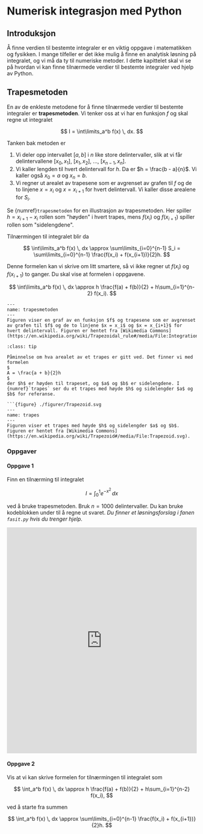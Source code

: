 # Numerisk integrasjon med Python

## Introduksjon
Å finne verdien til bestemte integraler er en viktig oppgave i matematikken og fysikken. I mange tilfeller er det ikke mulig å finne en analytisk løsning på integralet, og vi må da ty til numeriske metoder. I dette kapittelet skal vi se på hvordan vi kan finne tilnærmede verdier til bestemte integraler ved hjelp av Python. 


## Trapesmetoden
En av de enkleste metodene for å finne tilnærmede verdier til bestemte integraler er **trapesmetoden**. Vi tenker oss at vi har en funksjon $f$ og skal regne ut integralet

$$
I = \int\limits_a^b f(x) \, dx.
$$

Tanken bak metoden er 
1. Vi deler opp intervallet $[a, b]$ i $n$ like store delintervaller, slik at vi får delintervallene $[x_0, x_1]$, $[x_1, x_2]$, ..., $[x_{n-1}, x_n]$.
2. Vi kaller lengden til hvert delintervall for $h$. Da er $h = \frac{b - a}{n}$. Vi kaller også $x_0 = a$ og $x_n = b$. 
3. Vi regner ut arealet av trapesene som er avgrenset av grafen til $f$ og de to linjene $x = x_i$ og $x = x_{i+1}$ for hvert delintervall. Vi kaller disse arealene for $S_i$.

Se {numref}`trapesmetoden` for en illustrasjon av trapesmetoden. Her spiller $h = x_{i+1} - x_i$ rollen som "høyden" i hvert trapes, mens $f(x_i)$ og $f(x_{i+1})$ spiller rollen som "sidelengdene".

Tilnærmingen til integralet blir da

$$
\int\limits_a^b f(x) \, dx \approx \sum\limits_{i=0}^{n-1} S_i = \sum\limits_{i=0}^{n-1} \frac{f(x_i) + f(x_{i+1})}{2}h.
$$

Denne formelen kan vi skrive om litt smartere, så vi ikke regner ut $f(x_i)$ og $f(x_{i+1})$ to ganger. Du skal vise at formelen i oppgavene.

$$
\int\limits_a^b f(x) \, dx \approx h \frac{f(a) + f(b)}{2} + h\sum_{i=1}^{n-2} f(x_i).
$$

```{figure} ./figurer/Integration_num_trapezes_notation.svg
---
name: trapesmetoden
---
Figuren viser en graf av en funksjon $f$ og trapesene som er avgrenset av grafen til $f$ og de to linjene $x = x_i$ og $x = x_{i+1}$ for hvert delintervall. Figuren er hentet fra [Wikimedia Commons](https://en.wikipedia.org/wiki/Trapezoidal_rule#/media/File:Integration_num_trapezes_notation.svg).
```


```{admonition} Arealet av et trapes
:class: tip

Påminnelse om hva arealet av et trapes er gitt ved. Det finner vi med formelen
$
A = \frac{a + b}{2}h
$
der $h$ er høyden til trapeset, og $a$ og $b$ er sidelengdene. I {numref}`trapes` ser du et trapes med høyde $h$ og sidelengder $a$ og $b$ for referanse.

```{figure} ./figurer/Trapezoid.svg
---
name: trapes
---
Figuren viser et trapes med høyde $h$ og sidelengder $a$ og $b$. Figuren er hentet fra [Wikimedia Commons](https://en.wikipedia.org/wiki/Trapezoid#/media/File:Trapezoid.svg).

```


### Oppgaver

#### Oppgave 1

Finn en tilnærming til integralet

$$
I = \int_0^1 e^{-x^2} \, dx 
$$

ved å bruke trapesmetoden. Bruk $n = 1000$ delintervaller. Du kan bruke kodeblokken under til å regne ut svaret.
*Du finner et løsningsforslag i fanen `fasit.py` hvis du trenger hjelp*.

<iframe src="https://trinket.io/embed/python/41c0defb70" width="100%" height="600" frameborder="0" marginwidth="0" marginheight="0" allowfullscreen></iframe>



#### Oppgave 2

Vis at vi kan skrive formelen for tilnærmingen til integralet som

$$
\int_a^b f(x) \, dx \approx h \frac{f(a) + f(b)}{2} + h\sum_{i=1}^{n-2} f(x_i),
$$

ved å starte fra summen

$$
\int_a^b f(x) \, dx \approx \sum\limits_{i=0}^{n-1} \frac{f(x_i) + f(x_{i+1})}{2}h.
$$
